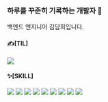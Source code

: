 ###  하루를 꾸준히 기록하는 개발자 🐤
백엔드 엔지니어 김담희입니다. <br />
#### ✍[TIL]
<a href="https://c6llot.tistory.com/"><img src="https://img.shields.io/badge/Tistory-000000?style=flat-square&logoColor=white"/></a>
#### ✨[SKILL]
<img src="https://img.shields.io/badge/Java-007396?style=flat-square&logoColor=white"/> <img src="https://img.shields.io/badge/JavaScript-F7DF1E?style=flat-square&logoColor=black"/> <img src="https://img.shields.io/badge/Spring Boot-6DB33F?style=flat-square&logoColor=white"/> <img src="https://img.shields.io/badge/Spring-6DB33F?style=flat-square&logoColor=white"/> <img src="https://img.shields.io/badge/html5-E34F26?style=flat-square&logoColor=white"/> <img src="https://img.shields.io/badge/css-1572B6?style=flat-square&logoColor=white"/> <img src="https://img.shields.io/badge/oracle-F80000?style=flat-square&logoColor=white"/> <img src="https://img.shields.io/badge/jquery-0769AD?style=flat-square&logoColor=white"/> <img src="https://img.shields.io/badge/react-61DAFB?style=flat-square&logoColor=black"/> 
